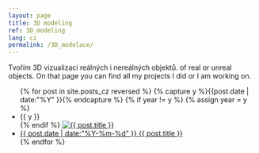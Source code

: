 ```yaml
---
layout: page
title: 3D modeling
ref: 3D_modeling
lang: cz
permalink: /3D_modelace/
---
```




Tvořím 3D vizualizaci reálných i nereálných objektů. of real or unreal objects. On that page you can find all my projects I did or I am working on.


<ul class="listing">
{% for post in site.posts_cz reversed %}
  {% capture y %}{{post.date | date:"%Y" }}{% endcapture %}
  {% if year != y %}
    {% assign year = y %}
    <li class="listing-seperator">{{ y }}</li>
  {% endif %}
    <a href="{{ post.url | prepend: site.baseurl }}">
    <img src="{{ post.image | prepend: site.baseurl }}" alt="{{ post.title }}" title="{{ post.title }}"> <a href="{{ post.url | prepend: site.baseurl }}">
  <li class="listing-item">
    <time datetime="{{ "post.date" | date:"%Y-%m-%d" }}">{{ post.date | date:"%Y-%m-%d" }}</time>
    <a href="{{ post.url | prepend: site.baseurl }}" title="{{ post.title }}">{{ post.title }}</a>
  </li>
{% endfor %}

